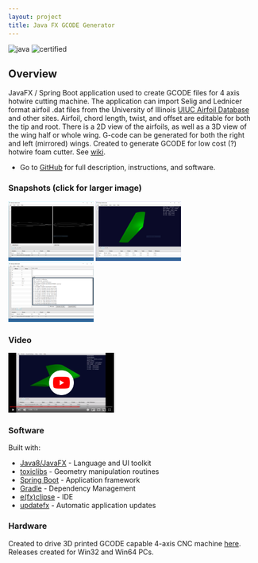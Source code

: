 ```yaml
---
layout: project
title: Java FX GCODE Generator
---
```

![java](https://forthebadge.com/images/badges/made-with-java.svg)
![certified](https://forthebadge.com/images/badges/approved-by-george-costanza.svg)


## Overview

JavaFX / Spring Boot application used to create GCODE files for 4 axis hotwire cutting machine. The application can import Selig and Lednicer format airfoil .dat
files from the University of Illinois [UIUC Airfoil Database]( http://m-selig.ae.illinois.edu/ads/coord_database.html) and other sites. Airfoil, chord length, twist,
and offset are editable for both the tip and root.  There is a 2D view of the airfoils, as well as a 3D view of the wing half or whole
wing. G-code can be generated for both the right and left (mirrored) wings. Created to generate GCODE for low cost (?) hotwire foam
cutter.  See [wiki](https://github.com/c-devine/WingGcodeBuilder/wiki).

- Go to  [GitHub](https://github.com/c-devine/WingGcodeBuilder) for full description, instructions, and software.

### Snapshots (click for larger image)

[![2D](img/2D-small.png)](https://raw.githubusercontent.com/c-devine/WingGcodeBuilder/snapshots/assets/img/2D.png?raw=true "2D View")
[![3D](img/3D-small.png)](https://raw.githubusercontent.com/c-devine/WingGcodeBuilder/snapshots/assets/img/3D-v101.png?raw=true "3D View")
[![GCODE](img/GCODE-small.png)](https://raw.githubusercontent.com/c-devine/WingGcodeBuilder/snapshots/assets/img/GCODE.png?raw=true "GCODE View")


### Video

[![WGB](img/jfx_youtube-small.png?raw=true)](https://youtu.be/wDMPSKyfra0 "WGB in Action")

### Software

Built with:
* [Java8/JavaFX](https://www.oracle.com/technetwork/java/javase/overview/java8-2100321.html) - Language and UI toolkit
* [toxiclibs](http://toxiclibs.org/) - Geometry manipulation routines
* [Spring Boot](https://projects.spring.io/spring-boot/) - Application framework
* [Gradle](https://gradle.org/) - Dependency Management
* [e\(fx\)clipse](http://www.eclipse.org/efxclipse/index.html) - IDE
* [updatefx](https://github.com/bitgamma/updatefx) - Automatic application updates

### Hardware

Created to drive 3D printed GCODE capable 4-axis CNC machine [here](https://github.com/c-devine/WingGcodeBuilder/wiki).
Releases created for Win32 and Win64 PCs.





